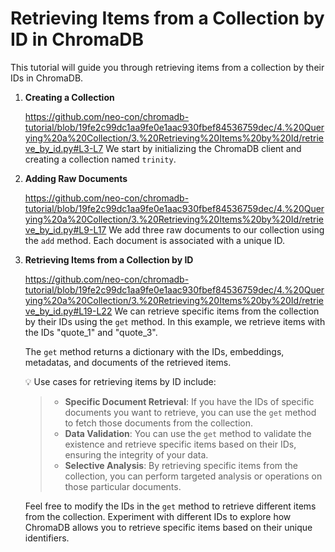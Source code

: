 # Retrieving Items from a Collection by ID in ChromaDB

This tutorial will guide you through retrieving items from a collection by their IDs in ChromaDB.

1. **Creating a Collection**

    https://github.com/neo-con/chromadb-tutorial/blob/19fe2c99dc1aa9fe0e1aac930fbef84536759dec/4.%20Querying%20a%20Collection/3.%20Retrieving%20Items%20by%20Id/retrieve_by_id.py#L3-L7
    We start by initializing the ChromaDB client and creating a collection named `trinity`.

2. **Adding Raw Documents**

    https://github.com/neo-con/chromadb-tutorial/blob/19fe2c99dc1aa9fe0e1aac930fbef84536759dec/4.%20Querying%20a%20Collection/3.%20Retrieving%20Items%20by%20Id/retrieve_by_id.py#L9-L17
    We add three raw documents to our collection using the `add` method. Each document is associated with a unique ID.

3. **Retrieving Items from a Collection by ID**

    https://github.com/neo-con/chromadb-tutorial/blob/19fe2c99dc1aa9fe0e1aac930fbef84536759dec/4.%20Querying%20a%20Collection/3.%20Retrieving%20Items%20by%20Id/retrieve_by_id.py#L19-L22
    We can retrieve specific items from the collection by their IDs using the `get` method. In this example, we retrieve items with the IDs "quote_1" and "quote_3".

    The `get` method returns a dictionary with the IDs, embeddings, metadatas, and documents of the retrieved items.

    💡 Use cases for retrieving items by ID include:

    >- **Specific Document Retrieval**: If you have the IDs of specific documents you want to retrieve, you can use the `get` method to fetch those documents from the collection.
    >- **Data Validation**: You can use the `get` method to validate the existence and retrieve specific items based on their IDs, ensuring the integrity of your data.
    >- **Selective Analysis**: By retrieving specific items from the collection, you can perform targeted analysis or operations on those particular documents.

    Feel free to modify the IDs in the `get` method to retrieve different items from the collection. Experiment with different IDs to explore how ChromaDB allows you to retrieve specific items based on their unique identifiers.